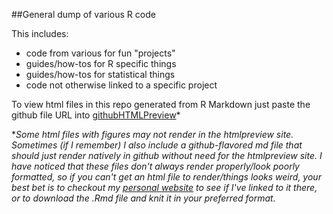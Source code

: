 ##General dump of various R code

This includes:

- code from various for fun "projects"
- guides/how-tos for R specific things
- guides/how-tos for statistical things
- code not otherwise linked to a specific project

To view html files in this repo generated from R Markdown just paste the github file URL into [githubHTMLPreview](http://htmlpreview.github.io/)*

**Some html files with figures may not render in the htmlpreview site. Sometimes (if I remember) I also include a github-flavored md file that should just render natively in github without need for the htmlpreview site. I have noticed that these files don't always render properly/look poorly formatted, so if you can't get an html file to render/things looks weird, your best bet is to checkout my [personal website](http://eshinjolly.com) to see if I've linked to it there, or to download the .Rmd file and knit it in your preferred format.*
